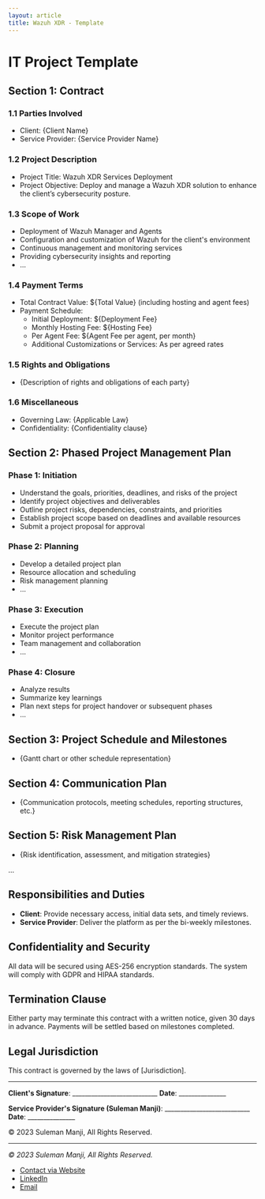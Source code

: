 ```yaml
---
layout: article
title: Wazuh XDR - Template
---
```

# IT Project Template

## Section 1: Contract

### 1.1 Parties Involved

- Client: {Client Name}
- Service Provider: {Service Provider Name}

### 1.2 Project Description

- Project Title: Wazuh XDR Services Deployment
- Project Objective: Deploy and manage a Wazuh XDR solution to enhance the client’s cybersecurity posture.

### 1.3 Scope of Work

- Deployment of Wazuh Manager and Agents
- Configuration and customization of Wazuh for the client's environment
- Continuous management and monitoring services
- Providing cybersecurity insights and reporting
- ...

### 1.4 Payment Terms

- Total Contract Value: ${Total Value} (including hosting and agent fees)
- Payment Schedule:
  - Initial Deployment: ${Deployment Fee}
  - Monthly Hosting Fee: ${Hosting Fee}
  - Per Agent Fee: ${Agent Fee per agent, per month}
  - Additional Customizations or Services: As per agreed rates

### 1.5 Rights and Obligations

- {Description of rights and obligations of each party}

### 1.6 Miscellaneous

- Governing Law: {Applicable Law}
- Confidentiality: {Confidentiality clause}

## Section 2: Phased Project Management Plan

### Phase 1: Initiation

- Understand the goals, priorities, deadlines, and risks of the project
- Identify project objectives and deliverables
- Outline project risks, dependencies, constraints, and priorities
- Establish project scope based on deadlines and available resources
- Submit a project proposal for approval

### Phase 2: Planning

- Develop a detailed project plan
- Resource allocation and scheduling
- Risk management planning
- ...

### Phase 3: Execution

- Execute the project plan
- Monitor project performance
- Team management and collaboration
- ...

### Phase 4: Closure

- Analyze results
- Summarize key learnings
- Plan next steps for project handover or subsequent phases
- ...

## Section 3: Project Schedule and Milestones

- {Gantt chart or other schedule representation}

## Section 4: Communication Plan

- {Communication protocols, meeting schedules, reporting structures, etc.}

## Section 5: Risk Management Plan

- {Risk identification, assessment, and mitigation strategies}

...

## Responsibilities and Duties

- **Client**: Provide necessary access, initial data sets, and timely reviews.
- **Service Provider**: Deliver the platform as per the bi-weekly milestones.

## Confidentiality and Security

All data will be secured using AES-256 encryption standards. The system will comply with GDPR and HIPAA standards.

## Termination Clause

Either party may terminate this contract with a written notice, given 30 days in advance. Payments will be settled based on milestones completed.

## Legal Jurisdiction

This contract is governed by the laws of [Jurisdiction].

---

**Client's Signature**: ___________________________  **Date**: _______________

**Service Provider's Signature (Suleman Manji)**: ___________________________ **Date**: _______________

© 2023 Suleman Manji, All Rights Reserved.

---
*© 2023 Suleman Manji, All Rights Reserved.*
- [Contact via Website](https://www.sulemanji.com)
- [LinkedIn](https://www.linkedin.com/in/sulemanmanji/)
- [Email](mailto:ssmanji89@gmail.com)
